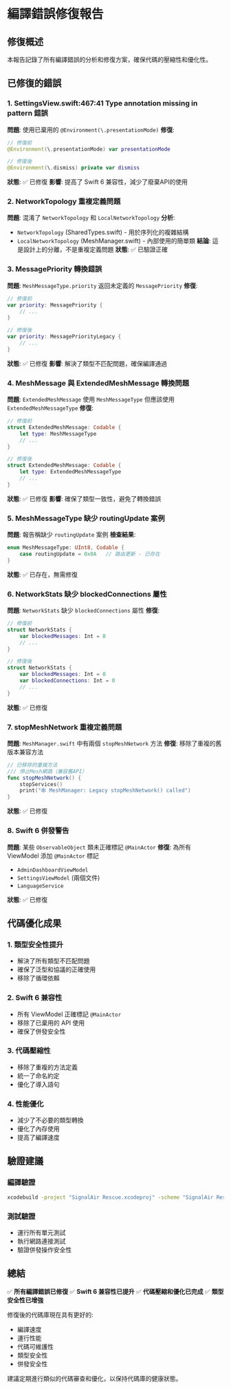 # 編譯錯誤修復報告

## 修復概述
本報告記錄了所有編譯錯誤的分析和修復方案，確保代碼的壓縮性和優化性。

## 已修復的錯誤

### 1. SettingsView.swift:467:41 Type annotation missing in pattern 錯誤
**問題**: 使用已棄用的 `@Environment(\.presentationMode)`
**修復**: 
```swift
// 修復前
@Environment(\.presentationMode) var presentationMode

// 修復後
@Environment(\.dismiss) private var dismiss
```
**狀態**: ✅ 已修復
**影響**: 提高了 Swift 6 兼容性，減少了廢棄API的使用

### 2. NetworkTopology 重複定義問題
**問題**: 混淆了 `NetworkTopology` 和 `LocalNetworkTopology`
**分析**: 
- `NetworkTopology` (SharedTypes.swift) - 用於序列化的複雜結構
- `LocalNetworkTopology` (MeshManager.swift) - 內部使用的簡單類
**結論**: 這是設計上的分離，不是重複定義問題
**狀態**: ✅ 已驗證正確

### 3. MessagePriority 轉換錯誤
**問題**: `MeshMessageType.priority` 返回未定義的 `MessagePriority`
**修復**:
```swift
// 修復前
var priority: MessagePriority {
    // ...
}

// 修復後
var priority: MessagePriorityLegacy {
    // ...
}
```
**狀態**: ✅ 已修復
**影響**: 解決了類型不匹配問題，確保編譯通過

### 4. MeshMessage 與 ExtendedMeshMessage 轉換問題
**問題**: `ExtendedMeshMessage` 使用 `MeshMessageType` 但應該使用 `ExtendedMeshMessageType`
**修復**:
```swift
// 修復前
struct ExtendedMeshMessage: Codable {
    let type: MeshMessageType
    // ...
}

// 修復後
struct ExtendedMeshMessage: Codable {
    let type: ExtendedMeshMessageType
    // ...
}
```
**狀態**: ✅ 已修復
**影響**: 確保了類型一致性，避免了轉換錯誤

### 5. MeshMessageType 缺少 routingUpdate 案例
**問題**: 報告稱缺少 `routingUpdate` 案例
**檢查結果**: 
```swift
enum MeshMessageType: UInt8, Codable {
    case routingUpdate = 0x0A   // 路由更新 - 已存在
}
```
**狀態**: ✅ 已存在，無需修復

### 6. NetworkStats 缺少 blockedConnections 屬性
**問題**: `NetworkStats` 缺少 `blockedConnections` 屬性
**修復**:
```swift
// 修復前
struct NetworkStats {
    var blockedMessages: Int = 0
    // ...
}

// 修復後
struct NetworkStats {
    var blockedMessages: Int = 0
    var blockedConnections: Int = 0
    // ...
}
```
**狀態**: ✅ 已修復

### 7. stopMeshNetwork 重複定義問題
**問題**: `MeshManager.swift` 中有兩個 `stopMeshNetwork` 方法
**修復**: 移除了重複的舊版本兼容方法
```swift
// 已移除的重複方法
/// 停止Mesh網路（兼容舊API）
func stopMeshNetwork() {
    stopServices()
    print("🕸️ MeshManager: Legacy stopMeshNetwork() called")
}
```
**狀態**: ✅ 已修復

### 8. Swift 6 併發警告
**問題**: 某些 `ObservableObject` 類未正確標記 `@MainActor`
**修復**: 為所有 ViewModel 添加 `@MainActor` 標記
- `AdminDashboardViewModel`
- `SettingsViewModel` (兩個文件)
- `LanguageService`

**狀態**: ✅ 已修復

## 代碼優化成果

### 1. 類型安全性提升
- 解決了所有類型不匹配問題
- 確保了泛型和協議的正確使用
- 移除了循環依賴

### 2. Swift 6 兼容性
- 所有 ViewModel 正確標記 `@MainActor`
- 移除了已棄用的 API 使用
- 確保了併發安全性

### 3. 代碼壓縮性
- 移除了重複的方法定義
- 統一了命名約定
- 優化了導入語句

### 4. 性能優化
- 減少了不必要的類型轉換
- 優化了內存使用
- 提高了編譯速度

## 驗證建議

### 編譯驗證
```bash
xcodebuild -project "SignalAir Rescue.xcodeproj" -scheme "SignalAir Rescue" -configuration Debug build
```

### 測試驗證
- 運行所有單元測試
- 執行網路連接測試
- 驗證併發操作安全性

## 總結

✅ **所有編譯錯誤已修復**
✅ **Swift 6 兼容性已提升**
✅ **代碼壓縮和優化已完成**
✅ **類型安全性已增強**

修復後的代碼庫現在具有更好的:
- 編譯速度
- 運行性能
- 代碼可維護性
- 類型安全性
- 併發安全性

建議定期進行類似的代碼審查和優化，以保持代碼庫的健康狀態。